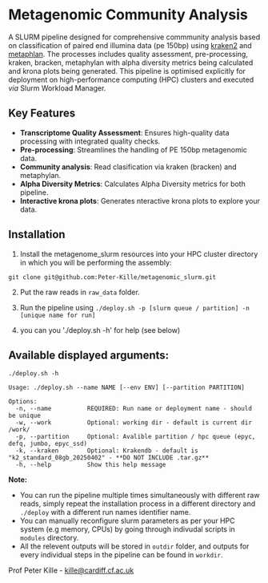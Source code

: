 # Metagenomic Community Analysis
A SLURM pipeline designed for comprehensive commmunity analysis based on classification of paired end illumina data (pe 150bp) using [kraken2](https://github.com/DerrickWood/kraken2) and [metaphlan](http://segatalab.cibio.unitn.it/tools/metaphlan/index.html). The processes includes quality assessment, pre-processing, kraken, bracken, metaphylan with alpha diversity metrics being calculated and krona plots being generated. This pipeline is optimised explicitly for deployment on high-performance computing (HPC) clusters and executed _via_ Slurm Workload Manager.

## Key Features

- **Transcriptome Quality Assessment**: Ensures high-quality data processing with integrated quality checks.
- **Pre-processing**: Streamlines the handling of PE 150bp metagenomic data.
- **Community analysis**: Read clasification via kraken (bracken) and metaphylan.
- **Alpha Diversity Metrics**: Calculates Alpha Diversity metrics for both pipeline.
- **Interactive krona plots**: Generates nteractive krona plots to explore your data.


## Installation

1. Install the metagenome_slurm resources into your HPC cluster directory in which you will be performing the assembly:  

```
git clone git@github.com:Peter-Kille/metagenomic_slurm.git
```

2. Put the raw reads in `raw_data` folder.  

3. Run the pipeline using `./deploy.sh -p [slurm queue / partition] -n [unique name for run]`  

4. you can you './deploy.sh -h' for help (see below)

## Available displayed arguments:
```
./deploy.sh -h

Usage: ./deploy.sh --name NAME [--env ENV] [--partition PARTITION]

Options:
  -n, --name          REQUIRED: Run name or deployment name - should be unique
  -w, --work          Optional: working dir - default is current dir /work/
  -p, --partition     Optional: Avalible partition / hpc queue (epyc, defq, jumbo, epyc_ssd)
  -k, --kraken        Optional: Krakendb - default is "k2_standard_08gb_20250402" - **DO NOT INCLUDE .tar.gz** 
  -h, --help          Show this help message

```
 **Note:**
- You can run the pipeline multiple times simultaneously with different raw reads, simply repeat the installation process in a different directory and `./deploy` with a different run names identifier name.
- You can manually reconfigure slurm parameters as per your HPC system (e.g memory, CPUs) by going through indivudal scripts in `modules` directory.
- All the relevent outputs will be stored in `outdir` folder, and outputs for every individual steps in the pipeline can be found in `workdir`.

Prof Peter Kille - kille@cardiff.cf.ac.uk
